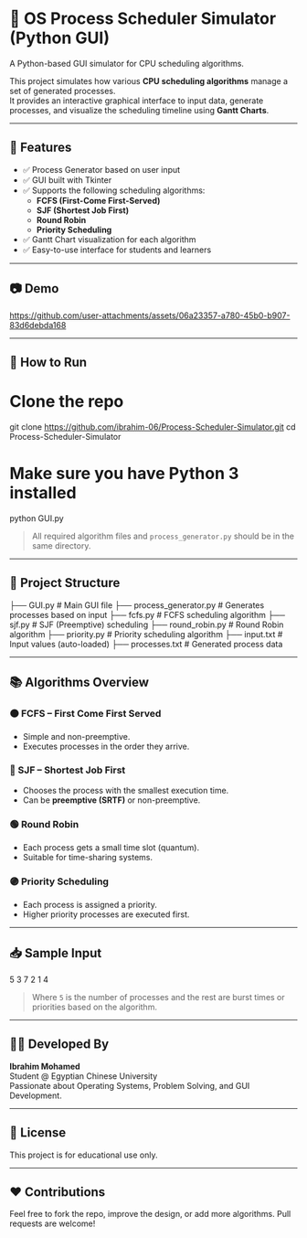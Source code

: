 # 🧠 OS Process Scheduler Simulator (Python GUI) #

A Python-based GUI simulator for CPU scheduling algorithms.

This project simulates how various **CPU scheduling algorithms** manage a set of generated processes.  
It provides an interactive graphical interface to input data, generate processes, and visualize the scheduling timeline using **Gantt Charts**.

---

## 🚀 Features

- ✅ Process Generator based on user input
- ✅ GUI built with Tkinter
- ✅ Supports the following scheduling algorithms:
  - **FCFS (First-Come First-Served)**
  - **SJF (Shortest Job First)**
  - **Round Robin**
  - **Priority Scheduling**
- ✅ Gantt Chart visualization for each algorithm
- ✅ Easy-to-use interface for students and learners

---

## 📷 Demo


https://github.com/user-attachments/assets/06a23357-a780-45b0-b907-83d6debda168




---

## 🧪 How to Run

# Clone the repo
git clone https://github.com/ibrahim-06/Process-Scheduler-Simulator.git
cd Process-Scheduler-Simulator

# Make sure you have Python 3 installed
python GUI.py


> All required algorithm files and `process_generator.py` should be in the same directory.

---

## 📝 Project Structure


├── GUI.py                     # Main GUI file
├── process_generator.py       # Generates processes based on input
├── fcfs.py          # FCFS scheduling algorithm
├── sjf.py          # SJF (Preemptive) scheduling
├── round_robin.py             # Round Robin algorithm
├── priority.py # Priority scheduling algorithm
├── input.txt                  # Input values (auto-loaded)
├── processes.txt                 # Generated process data


---

## 📚 Algorithms Overview

### 🟠 FCFS – First Come First Served
- Simple and non-preemptive.
- Executes processes in the order they arrive.

### 🔵 SJF – Shortest Job First
- Chooses the process with the smallest execution time.
- Can be **preemptive (SRTF)** or non-preemptive.

### 🟢 Round Robin
- Each process gets a small time slot (quantum).
- Suitable for time-sharing systems.

### 🟣 Priority Scheduling
- Each process is assigned a priority.
- Higher priority processes are executed first.

---

## 📥 Sample Input


5
3 7 2 1 4


> Where `5` is the number of processes and the rest are burst times or priorities based on the algorithm.

---

## 👨‍💻 Developed By

**Ibrahim Mohamed**  
Student @ Egyptian Chinese University  
Passionate about Operating Systems, Problem Solving, and GUI Development.

---

## 📄 License

This project is for educational use only.

---

## ❤ Contributions

Feel free to fork the repo, improve the design, or add more algorithms. Pull requests are welcome!
